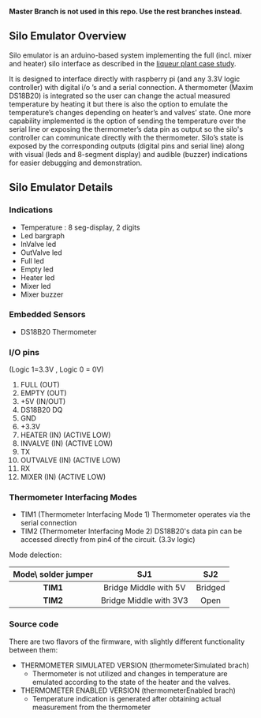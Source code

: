 __Master Branch is not used in this repo. Use the rest branches instead.__

## Silo Emulator Overview

Silo emulator is an arduino-based system implementing the full (incl. mixer and heater) silo interface as described in the [liqueur plant case study].

It is designed to interface directly with raspberry pi (and any 3.3V logic controller) with digital i/o ’s and a serial connection. A thermometer (Maxim DS18B20) is integrated so the user can change the actual measured temperature by heating it but there is also the option to emulate the temperature’s changes depending on heater’s and valves’ state. One more capability implemented is the option of sending the temperature over the serial line or exposing the thermometer’s data pin as output so the silo's controller can communicate directly with the thermometer. Silo’s state is exposed by the corresponding outputs (digital pins and serial line) along with visual (leds and 8-segment display) and audible (buzzer) indications for easier debugging and demonstration.

## Silo Emulator Details

### Indications
  - Temperature : 8 seg-display, 2 digits
  - Led bargraph
  - InValve led
  - OutValve led
  - Full led
  - Empty led
  - Heater led
  - Mixer led
  - Mixer buzzer

### Embedded Sensors
  - DS18B20 Thermometer

### I/O pins
(Logic 1=3.3V , Logic 0 = 0V)

1. FULL (OUT)
2. EMPTY (OUT)
3. +5V (IN/OUT)
4. DS18B20 DQ 
5. GND
6. +3.3V
7. <span class='overlined'>HEATER</span>  (IN) (ACTIVE LOW)
8. <span class='overlined'>INVALVE</span> (IN) (ACTIVE LOW)
9. TX
10. <span class='overlined'>OUTVALVE</span> (IN) (ACTIVE LOW)
11. RX
12. <span class='overlined'>MIXER</span> (IN) (ACTIVE LOW)

### Thermometer Interfacing Modes

- TIM1 (Thermometer Interfacing Mode 1)
Thermometer operates via the serial connection
- TIM2 (Thermometer Interfacing Mode 2)
DS18B20's data pin can be accessed directly from pin4 of the circuit. (3.3v logic)

Mode delection:

| Mode\ solder jumper |           SJ1          | SJ2     |
|:-------------------:|:----------------------:|:-------:|
|     **TIM1**        |  Bridge Middle with 5V | Bridged |
|     **TIM2**        | Bridge Middle with 3V3 | Open    |


### Source code
There are two flavors of the firmware, with slightly different functionality between them:
 - THERMOMETER SIMULATED VERSION (thermometerSimulated brach)
    - Thermometer is not utilized and changes in temperature are emulated according to the state of the heater and the valves.
 - THERMOMETER ENABLED VERSION (thermometerEnabled brach)
    - Temperature indication is generated after obtaining actual measurement from the thermometer



[liqueur plant case study]: https://sites.google.com/site/uml4iot/liqueur-plant-case-study

